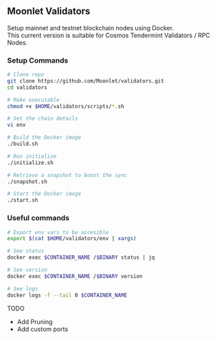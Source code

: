 ## Moonlet Validators

Setup mainnet and testnet blockchain nodes using Docker. \
This current version is suitable for Cosmos Tendermint Validators / RPC Nodes.

### Setup Commands

```sh
# Clone repo
git clone https://github.com/Moonlet/validators.git
cd validators

# Make executable
chmod +x $HOME/validators/scripts/*.sh

# Set the chain details
vi env

# Build the Docker image
./build.sh

# Run initialize
./initialize.sh

# Retrieve a snapshot to boost the sync
./snapshot.sh

# Start the Docker image
./start.sh
```

### Useful commands

```sh
# Export env vars to be accesible
export $(cat $HOME/validators/env | xargs)

# See status
docker exec $CONTAINER_NAME /$BINARY status | jq

# See version
docker exec $CONTAINER_NAME /$BINARY version

# See logs
docker logs -f --tail 0 $CONTAINER_NAME
```

TODO

- Add Pruning
- Add custom ports
